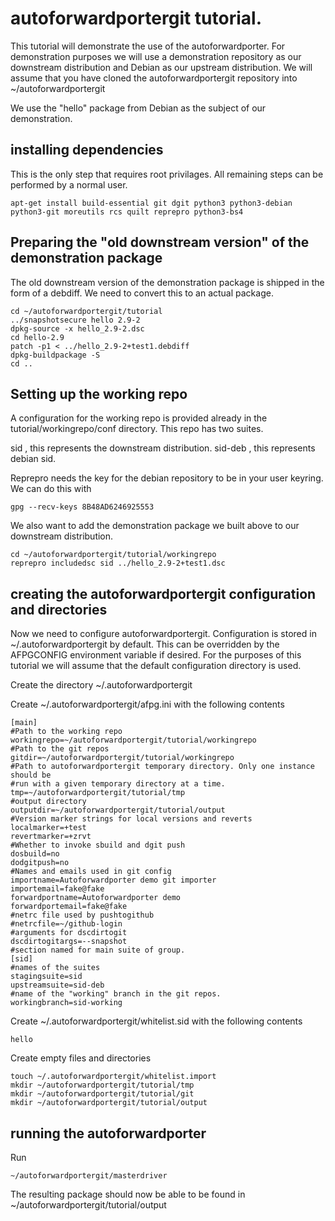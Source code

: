 # autoforwardportergit tutorial.

This tutorial will demonstrate the use of the autoforwardporter. 
For demonstration purposes we will use a demonstration repository as our 
downstream distribution and Debian as our upstream distribution. We will
assume that you have cloned the autoforwardportergit repository into 
~/autoforwardportergit

We use the "hello" package from Debian as the subject of our demonstration. 

## installing dependencies

This is the only step that requires root privilages. All remaining steps can
be performed by a normal user.

    apt-get install build-essential git dgit python3 python3-debian python3-git moreutils rcs quilt reprepro python3-bs4

## Preparing the "old downstream version" of the demonstration package

The old downstream version of the demonstration package is shipped in the form
of a debdiff. We need to convert this to an actual package.

    cd ~/autoforwardportergit/tutorial
    ../snapshotsecure hello 2.9-2
    dpkg-source -x hello_2.9-2.dsc
    cd hello-2.9
    patch -p1 < ../hello_2.9-2+test1.debdiff
    dpkg-buildpackage -S
    cd ..

## Setting up the working repo

A configuration for the working repo is provided already in the 
tutorial/workingrepo/conf directory. This repo has two suites.

sid , this represents the downstream distribution.
sid-deb , this represents debian sid.

Reprepro needs the key for the debian repository to be in your user keyring. We
can do this with

    gpg --recv-keys 8B48AD6246925553

We also want to add the demonstration package we built above to our
downstream distribution.

    cd ~/autoforwardportergit/tutorial/workingrepo
    reprepro includedsc sid ../hello_2.9-2+test1.dsc

## creating the autoforwardportergit configuration and directories

Now we need to configure autoforwardportergit. Configuration is stored in
~/.autoforwardportergit by default. This can be overridden by the AFPGCONFIG
environment variable if desired. For the purposes of this tutorial we will
assume that the default configuration directory is used.

Create the directory ~/.autoforwardportergit

Create ~/.autoforwardportergit/afpg.ini with the following contents

    [main]
    #Path to the working repo
    workingrepo=~/autoforwardportergit/tutorial/workingrepo
    #Path to the git repos
    gitdir=~/autoforwardportergit/tutorial/workingrepo
    #Path to autoforwardportergit temporary directory. Only one instance should be
    #run with a given temporary directory at a time.
    tmp=~/autoforwardportergit/tutorial/tmp
    #output directory
    outputdir=~/autoforwardportergit/tutorial/output
    #Version marker strings for local versions and reverts
    localmarker=+test
    revertmarker=+zrvt
    #Whether to invoke sbuild and dgit push
    dosbuild=no
    dodgitpush=no
    #Names and emails used in git config
    importname=Autoforwardporter demo git importer
    importemail=fake@fake
    forwardportname=Autoforwardporter demo
    forwardportemail=fake@fake
    #netrc file used by pushtogithub
    #netrcfile=~/github-login
    #arguments for dscdirtogit
    dscdirtogitargs=--snapshot
    #section named for main suite of group.
    [sid]
    #names of the suites
    stagingsuite=sid
    upstreamsuite=sid-deb
    #name of the "working" branch in the git repos.
    workingbranch=sid-working

Create ~/.autoforwardportergit/whitelist.sid with the following contents

    hello

Create empty files and directories

    touch ~/.autoforwardportergit/whitelist.import
    mkdir ~/autoforwardportergit/tutorial/tmp
    mkdir ~/autoforwardportergit/tutorial/git
    mkdir ~/autoforwardportergit/tutorial/output

## running the autoforwardporter

Run 

    ~/autoforwardportergit/masterdriver

The resulting package should now be able to be found in 
~/autoforwardportergit/tutorial/output 

